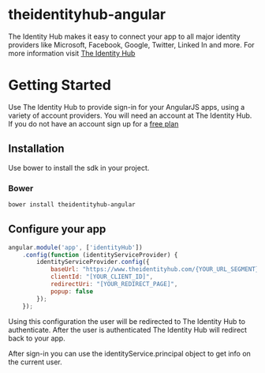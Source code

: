 theidentityhub-angular
======================

The Identity Hub makes it easy to connect your app to all major identity providers like Microsoft, Facebook, Google, Twitter, Linked In and more. For more information visit [The Identity Hub](https://www.theidentityhub.com)

Getting Started
===============

Use The Identity Hub to provide sign-in for your AngularJS apps, using a variety of account providers. You will need an account at The Identity Hub. If you do not have an account sign up for a [free plan](https://www.theidentityhub.com/#pricing)

## Installation

Use bower to install the sdk in your project.

### Bower

````bash
bower install theidentityhub-angular
````

## Configure your app

````js
angular.module('app', ['identityHub'])
    .config(function (identityServiceProvider) {
        identityServiceProvider.config({
            baseUrl: "https://www.theidentityhub.com/{YOUR_URL_SEGMENT}",
            clientId: "[YOUR_CLIENT_ID]",
            redirectUri: "[YOUR_REDIRECT_PAGE]",
            popup: false
        });
    });
````

Using this configuration the user will be redirected to The Identity Hub to authenticate. After the user is authenticated The Identity Hub will redirect back to your app.

After sign-in you can use the identityService.principal object to get info on the current user.

